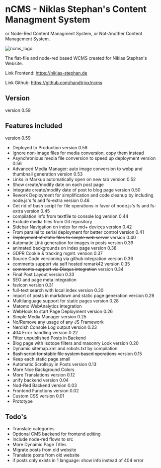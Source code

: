 # nCMS - Niklas Stephan's Content Managment System

or Node-Red Content Managment System, or Not-Another Content Management System.

![ncms_logo](https://dev.niklas-stephan.de/media/full/ncms/ncms_logo.webp)

The flat-file and node-red based WCMS created for Niklas Stephan's Website. 

Link Frontend: https://niklas-stephan.de

Link Github: https://github.com/handtrixx/ncms 

## Version
version 0.59

## Features included
version 0.59
- Deployed to Production
version 0.58
- Ignore non-image files for media conversion, copy them instead
- Asynchronious media file conversion to speed up deployment
version 0.56
- Advanced Media Manager: auto image conversion to webp and thumbnail generation
version 0.53
- Links in Markup automatically open on new tab
version 0.52
- Show create/modify date on each post page
- Integrate create/modify date of post to blog page
version 0.50
- Rework Deployment for simplification and code cleanup by including node.js's fs and fs-extra
version 0.46
- Get rid of bash script for file operations in favor of node.js's fs and fs-extra
version 0.45
- compilation info from textfile to console log
version 0.44
- Exclude media files from Git repository
- Sidebar Navigation on index for md+ devices
version 0.42
- From parallel to serial deployment for better control
version 0.41
- ~~Deployment of static files to simple web server~~
version 0.40
- Automatic Link generation for images in posts
version 0.39
- animated backgrounds on index page
version 0.38
- GDPR Cookie & tracking mgmt.
version 0.37
- Source Code versioning via github integration
version 0.36
- comments support via self hosted remark42
version 0.35
- ~~comments support via Disqus integration~~
version 0.34
- Final Post Layout
version 0.33
- SEO and page meta integration
- favicon
version 0.31
- full-text search with local index
version 0.30
- import of posts in markdown and static page generation
version 0.29
- Multilanguage support for static pages
version 0.28
- Matomo WebAnalytics integration
- WebHook to start Page Deployment
version 0.26
- Simple Media Manager
version 0.25
- No/Remove any usage of any JS Framework
- Nerdish Console Log output
version 0.23
- 404 Error handling
version 0.22
- Filter unpublished Posts in Backend
- Blog page with Isotope filters and masonry Look
version 0.20
- Dynamic sitemap.xml and robots.txt by compilation
- ~~Bash script for stable file system based operations~~
version 0.15
- Keep each static page small
- Automatic Scrollspy in Posts
version 0.13
- More Nice Background Colors
- More Translations
version 0.12
- unify backend
version 0.04
- Nod-Red Backend
version 0.03
- Frontend Functions
version 0.02
- Custom CSS
version 0.01
- Prototype

## Todo's
- Translate categories
- Optional CMS backend for frontend editing
- Include node-red flows to src
- More Dynamic Page Titles
- Migrate posts from old website
- Translate posts from old website
- if posts only exists in 1 language: show info instead of 404 error

